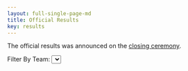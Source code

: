 ```yaml
---
layout: full-single-page-md
title: Official Results
key: results
---
```


The official results was announced on the [closing ceremony](/closing.html).

<form>
  <label for="filter">Filter By Team: </label>
  <select id="filter" style="width:auto">
  </select>
</form>
<table id="results"></table>

<script>
  const country_index = 1;
  const medal_index = 3;
  var data = [];
  var table_el = document.getElementById("results");
  var filter_el = document.getElementById("filter");
  var countries = [ "All Teams" ];
  
  function onlyUnique(value, index, self) { 
    return self.indexOf(value) === index;
  }

  function populateCountries() {
    countries = countries.concat(data.map(c => c[country_index])
                .slice(1).filter(onlyUnique).sort());
  }
  
  function h (parent, tag) {
    var el = document.createElement(tag);
    parent.append(el);
    return el;
  }

  function httpGetAsync(theUrl, callback)
  {
    var xmlHttp = new XMLHttpRequest();
    xmlHttp.onreadystatechange = function() { 
      if (xmlHttp.readyState == 4 && xmlHttp.status == 200)
        callback(xmlHttp.responseText);
    }
    xmlHttp.open("GET", theUrl, true); // true for asynchronous 
    xmlHttp.send(null);
  }

  function processCSV(allText) {
    var allTextLines = allText.split(/\r\n|\n/);
    var lines = [];

    for (var i=0; i<allTextLines.length; i++) {
      var data = allTextLines[i].split('\t');
      lines.push(data);
    }

    return lines;
  }

  function onFilterChange(e) {
    populateTable(
      table_el, 
      [data[0]].concat(data.slice(1).filter(c => 
        e.target.value === "All Teams"
        || e.target.value === c[country_index]))
    );
  }

  function populateFilter() {
    filter_el.addEventListener("change", onFilterChange);
    for (var i = 0; i<countries.length; i++) {
      var option = h(filter_el, "option");
      option.textContent = countries[i];
      option.value = countries[i];
    }
  }

  function populateTable(table, data) {
    table.innerHTML = "";
    var thead = h(table, "thead");
    var thead_tr = h(thead, "tr");
    for (var j=0; j<data[0].length; j++) {
      var th = h(thead_tr, "th");
      th.textContent = data[0][j];
    }
    var tbody = h(table, "tbody");
    for (var i=1; i<data.length; i++) {
      var tbody_tr = h(tbody, "tr");
      tbody_tr.classList.add("medal");
      tbody_tr.classList.add("medal-" + data[i][medal_index].toLowerCase().replace(" ", "_"));
      for (var j=0; j<data[i].length; j++) {
        var td = h(tbody_tr, "td");
        td.textContent = data[i][j];
      }
    }
  }

  httpGetAsync("/results.tsv", function(allText) {
    data = processCSV(allText);
    populateCountries();
    populateFilter();
    populateTable(table_el, data);
  });
</script>
